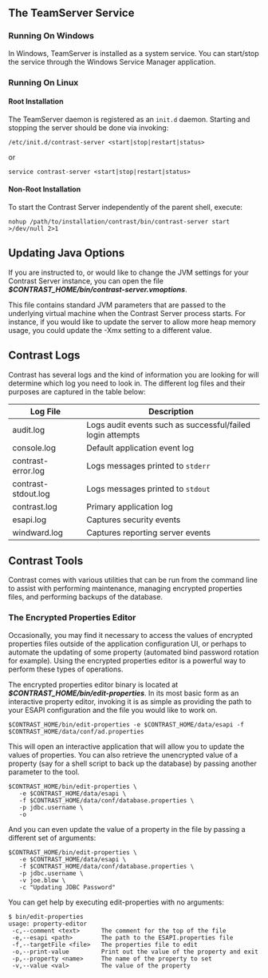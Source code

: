 <!--
title: "Running TeamServer"
description: "Instructions for starting/stopping TeamServer"
tags: "installation setup TeamServer EOP service windows initd service"
-->

## The TeamServer Service

### Running On Windows
In Windows, TeamServer is installed as a system service. You can start/stop the service through the Windows Service Manager application.

### Running On Linux

#### Root Installation
The TeamServer daemon is registered as an ```init.d``` daemon. Starting and stopping the server should be done via invoking:

````
/etc/init.d/contrast-server <start|stop|restart|status>
````
or
````
service contrast-server <start|stop|restart|status>
````

#### Non-Root Installation
To start the Contrast Server independently of the parent shell, execute:

````
nohup /path/to/installation/contrast/bin/contrast-server start >/dev/null 2>1
````

## Updating Java Options
If you are instructed to, or would like to change the JVM settings for your Contrast Server instance, you can open the file ***$CONTRAST_HOME/bin/contrast-server.vmoptions***.

This file contains standard JVM parameters that are passed to the underlying virtual machine when the Contrast Server process starts. For instance, if you would like to update the server to allow more heap memory usage, you could update the -Xmx setting to a different value.

## Contrast Logs
Contrast has several logs and the kind of information you are looking for will determine which log you need to look in. The different log files and their purposes are captured in the table below:

| Log File            | Description                                                 |
|---------------------|-------------------------------------------------------------|
| audit.log           | Logs audit events such as successful/failed login attempts |
| console.log         | Default application event log                              |
| contrast-error.log  | Logs messages printed to ```stderr```                          |
| contrast-stdout.log | Logs messages printed to ```stdout```                            |
| contrast.log        | Primary application log                                    |
| esapi.log           | Captures security events                                   |
| windward.log        | Captures reporting server events                           |

## Contrast Tools
Contrast comes with various utilities that can be run from the command line to assist with performing maintenance, managing encrypted properties files, and performing backups of the database.

###  The Encrypted Properties Editor
Occasionally, you may find it necessary to access the values of encrypted properties files outside of the application configuration UI, or perhaps to automate the updating of some property (automated bind password rotation for example). Using the encrypted properties editor is a powerful way to perform these types of operations.

The encrypted properties editor binary is located at ***$CONTRAST_HOME/bin/edit-properties***. In its most basic form as an interactive property editor, invoking it is as simple as providing the path to your ESAPI configuration and the file you would like to work on.

````
$CONTRAST_HOME/bin/edit-properties -e $CONTRAST_HOME/data/esapi -f $CONTRAST_HOME/data/conf/ad.properties
````

This will open an interactive application that will allow you to update the values of properties.
You can also retrieve the unencrypted value of a property (say for a shell script to back up the database) by passing another parameter to the tool.

````
$CONTRAST_HOME/bin/edit-properties \
   -e $CONTRAST_HOME/data/esapi \
   -f $CONTRAST_HOME/data/conf/database.properties \
   -p jdbc.username \
   -o
````

And you can even update the value of a property in the file by passing a different set of arguments:

````
$CONTRAST_HOME/bin/edit-properties \
   -e $CONTRAST_HOME/data/esapi \
   -f $CONTRAST_HOME/data/conf/database.properties \
   -p jdbc.username \
   -v joe.blow \
   -c "Updating JDBC Password"
````
You can get help by executing edit-properties with no arguments:
````
$ bin/edit-properties
usage: property-editor
 -c,--comment <text>      The comment for the top of the file
 -e,--esapi <path>        The path to the ESAPI.properties file
 -f,--targetFile <file>   The properties file to edit
 -o,--print-value         Print out the value of the property and exit
 -p,--property <name>     The name of the property to set
 -v,--value <val>         The value of the property
````
